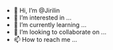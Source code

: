 - 👋 Hi, I’m @Jirilin
- 👀 I’m interested in ...
- 🌱 I’m currently learning ...
- 💞️ I’m looking to collaborate on ...
- 📫 How to reach me ...

<!---
Jirilin/Jirilin is a ✨ special ✨ repository because its `README.md` (this file) appears on your GitHub profile.
You can click the Preview link to take a look at your changes.
--->
